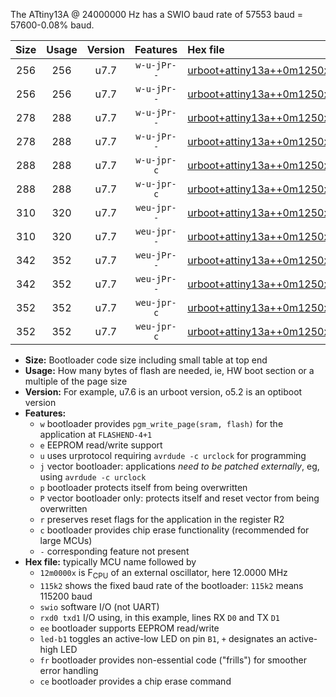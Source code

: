 The ATtiny13A @ 24000000 Hz has a SWIO baud rate of 57553 baud = 57600-0.08% baud.

|Size|Usage|Version|Features|Hex file|
|:-:|:-:|:-:|:-:|:--|
|256|256|u7.7|`w-u-jPr--`|[urboot+attiny13a++0m1250x++++0k3_swio_rxb0_txb1_led+b2.hex](https://raw.githubusercontent.com/stefanrueger/urboot.hex/main/cores/microcore/attiny13a/external_oscillator/fcpu++0m1250_Hz/br++++0k3_bps/urboot+attiny13a++0m1250x++++0k3_swio_rxb0_txb1_led+b2.hex)|
|256|256|u7.7|`w-u-jPr--`|[urboot+attiny13a++0m1250x++++0k3_swio_rxb1_txb0_led+b2.hex](https://raw.githubusercontent.com/stefanrueger/urboot.hex/main/cores/microcore/attiny13a/external_oscillator/fcpu++0m1250_Hz/br++++0k3_bps/urboot+attiny13a++0m1250x++++0k3_swio_rxb1_txb0_led+b2.hex)|
|278|288|u7.7|`w-u-jPr--`|[urboot+attiny13a++0m1250x++++0k3_swio_rxb0_txb1_led+b2_fr.hex](https://raw.githubusercontent.com/stefanrueger/urboot.hex/main/cores/microcore/attiny13a/external_oscillator/fcpu++0m1250_Hz/br++++0k3_bps/urboot+attiny13a++0m1250x++++0k3_swio_rxb0_txb1_led+b2_fr.hex)|
|278|288|u7.7|`w-u-jPr--`|[urboot+attiny13a++0m1250x++++0k3_swio_rxb1_txb0_led+b2_fr.hex](https://raw.githubusercontent.com/stefanrueger/urboot.hex/main/cores/microcore/attiny13a/external_oscillator/fcpu++0m1250_Hz/br++++0k3_bps/urboot+attiny13a++0m1250x++++0k3_swio_rxb1_txb0_led+b2_fr.hex)|
|288|288|u7.7|`w-u-jpr-c`|[urboot+attiny13a++0m1250x++++0k3_swio_rxb0_txb1_led+b2_fr_ce.hex](https://raw.githubusercontent.com/stefanrueger/urboot.hex/main/cores/microcore/attiny13a/external_oscillator/fcpu++0m1250_Hz/br++++0k3_bps/urboot+attiny13a++0m1250x++++0k3_swio_rxb0_txb1_led+b2_fr_ce.hex)|
|288|288|u7.7|`w-u-jpr-c`|[urboot+attiny13a++0m1250x++++0k3_swio_rxb1_txb0_led+b2_fr_ce.hex](https://raw.githubusercontent.com/stefanrueger/urboot.hex/main/cores/microcore/attiny13a/external_oscillator/fcpu++0m1250_Hz/br++++0k3_bps/urboot+attiny13a++0m1250x++++0k3_swio_rxb1_txb0_led+b2_fr_ce.hex)|
|310|320|u7.7|`weu-jpr--`|[urboot+attiny13a++0m1250x++++0k3_swio_rxb0_txb1_ee_led+b2.hex](https://raw.githubusercontent.com/stefanrueger/urboot.hex/main/cores/microcore/attiny13a/external_oscillator/fcpu++0m1250_Hz/br++++0k3_bps/urboot+attiny13a++0m1250x++++0k3_swio_rxb0_txb1_ee_led+b2.hex)|
|310|320|u7.7|`weu-jpr--`|[urboot+attiny13a++0m1250x++++0k3_swio_rxb1_txb0_ee_led+b2.hex](https://raw.githubusercontent.com/stefanrueger/urboot.hex/main/cores/microcore/attiny13a/external_oscillator/fcpu++0m1250_Hz/br++++0k3_bps/urboot+attiny13a++0m1250x++++0k3_swio_rxb1_txb0_ee_led+b2.hex)|
|342|352|u7.7|`weu-jPr--`|[urboot+attiny13a++0m1250x++++0k3_swio_rxb0_txb1_ee_led+b2_fr.hex](https://raw.githubusercontent.com/stefanrueger/urboot.hex/main/cores/microcore/attiny13a/external_oscillator/fcpu++0m1250_Hz/br++++0k3_bps/urboot+attiny13a++0m1250x++++0k3_swio_rxb0_txb1_ee_led+b2_fr.hex)|
|342|352|u7.7|`weu-jPr--`|[urboot+attiny13a++0m1250x++++0k3_swio_rxb1_txb0_ee_led+b2_fr.hex](https://raw.githubusercontent.com/stefanrueger/urboot.hex/main/cores/microcore/attiny13a/external_oscillator/fcpu++0m1250_Hz/br++++0k3_bps/urboot+attiny13a++0m1250x++++0k3_swio_rxb1_txb0_ee_led+b2_fr.hex)|
|352|352|u7.7|`weu-jpr-c`|[urboot+attiny13a++0m1250x++++0k3_swio_rxb0_txb1_ee_led+b2_fr_ce.hex](https://raw.githubusercontent.com/stefanrueger/urboot.hex/main/cores/microcore/attiny13a/external_oscillator/fcpu++0m1250_Hz/br++++0k3_bps/urboot+attiny13a++0m1250x++++0k3_swio_rxb0_txb1_ee_led+b2_fr_ce.hex)|
|352|352|u7.7|`weu-jpr-c`|[urboot+attiny13a++0m1250x++++0k3_swio_rxb1_txb0_ee_led+b2_fr_ce.hex](https://raw.githubusercontent.com/stefanrueger/urboot.hex/main/cores/microcore/attiny13a/external_oscillator/fcpu++0m1250_Hz/br++++0k3_bps/urboot+attiny13a++0m1250x++++0k3_swio_rxb1_txb0_ee_led+b2_fr_ce.hex)|

- **Size:** Bootloader code size including small table at top end
- **Usage:** How many bytes of flash are needed, ie, HW boot section or a multiple of the page size
- **Version:** For example, u7.6 is an urboot version, o5.2 is an optiboot version
- **Features:**
  + `w` bootloader provides `pgm_write_page(sram, flash)` for the application at `FLASHEND-4+1`
  + `e` EEPROM read/write support
  + `u` uses urprotocol requiring `avrdude -c urclock` for programming
  + `j` vector bootloader: applications *need to be patched externally*, eg, using `avrdude -c urclock`
  + `p` bootloader protects itself from being overwritten
  + `P` vector bootloader only: protects itself and reset vector from being overwritten
  + `r` preserves reset flags for the application in the register R2
  + `c` bootloader provides chip erase functionality (recommended for large MCUs)
  + `-` corresponding feature not present
- **Hex file:** typically MCU name followed by
  + `12m0000x` is F<sub>CPU</sub> of an external oscillator, here 12.0000 MHz
  + `115k2` shows the fixed baud rate of the bootloader: `115k2` means 115200 baud
  + `swio` software I/O (not UART)
  + `rxd0 txd1` I/O using, in this example, lines RX `D0` and TX `D1`
  + `ee` bootloader supports EEPROM read/write
  + `led-b1` toggles an active-low LED on pin `B1`, `+` designates an active-high LED
  + `fr` bootloader provides non-essential code ("frills") for smoother error handling
  + `ce` bootloader provides a chip erase command
